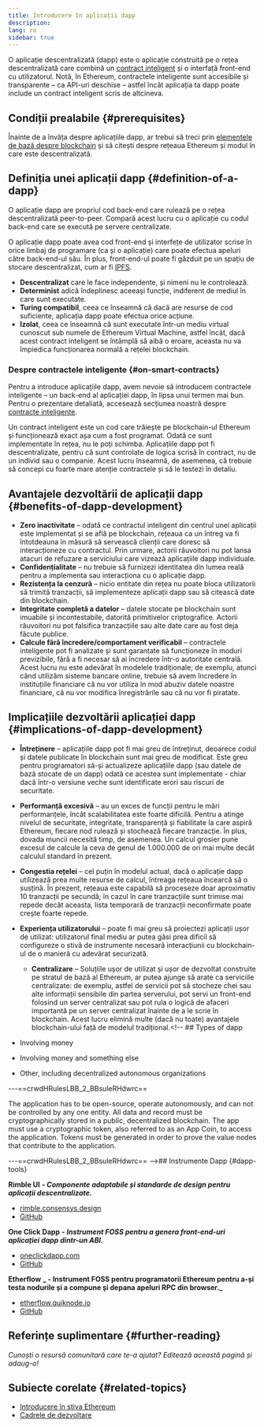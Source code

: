 ```yaml
---
title: Introducere în aplicații dapp
description:
lang: ro
sidebar: true
---
```


O aplicație descentralizată (dapp) este o aplicație construită pe o rețea descentralizată care combină un [contract inteligent](/developers/docs/smart-contracts/) și o interfață front-end cu utilizatorul. Notă, în Ethereum, contractele inteligente sunt accesibile și transparente – ca API-uri deschise – astfel încât aplicația ta dapp poate include un contract inteligent scris de altcineva.

## Condiții prealabile {#prerequisites}

Înainte de a învăța despre aplicațiile dapp, ar trebui să treci prin [elementele de bază despre blockchain](/developers/docs/intro-to-ethereum/) și să citești despre rețeaua Ethereum și modul în care este descentralizată.

## Definiția unei aplicații dapp {#definition-of-a-dapp}

O aplicație dapp are propriul cod back-end care rulează pe o rețea descentralizată peer-to-peer. Compară acest lucru cu o aplicație cu codul back-end care se execută pe servere centralizate.

O aplicație dapp poate avea cod front-end și interfețe de utilizator scrise în orice limbaj de programare (ca și o aplicație) care poate efectua apeluri către back-end-ul său. În plus, front-end-ul poate fi găzduit pe un spațiu de stocare descentralizat, cum ar fi [IPFS](https://ipfs.io/).

- **Descentralizat** care le face independente, și nimeni nu le controlează.
- **Determinist** adică îndeplinesc aceeași funcție, indiferent de mediul în care sunt executate.
- **Turing compatibil**, ceea ce înseamnă că dacă are resurse de cod suficiente, aplicația dapp poate efectua orice acțiune.
- **Izolat**, ceea ce înseamnă că sunt executate într-un mediu virtual cunoscut sub numele de Ethereum Virtual Machine, astfel încât, dacă acest contract inteligent se întâmplă să aibă o eroare, aceasta nu va împiedica funcționarea normală a rețelei blockchain.

### Despre contractele inteligente {#on-smart-contracts}

Pentru a introduce aplicațiile dapp, avem nevoie să introducem contractele inteligente – un back-end al aplicației dapp, în lipsa unui termen mai bun. Pentru o prezentare detaliată, accesează secțiunea noastră despre [contracte inteligente](/developers/docs/smart-contracts/).

Un contract inteligent este un cod care trăiește pe blockchain-ul Ethereum și funcționează exact așa cum a fost programat. Odată ce sunt implementate în rețea, nu le poți schimba. Aplicațiile dapp pot fi descentralizate, pentru că sunt controlate de logica scrisă în contract, nu de un individ sau o companie. Acest lucru înseamnă, de asemenea, că trebuie să concepi cu foarte mare atenție contractele și să le testezi în detaliu.

<!--Benefits and implications provided by Brian Gu)-->

## Avantajele dezvoltării de aplicații dapp {#benefits-of-dapp-development}

- **Zero inactivitate** – odată ce contractul inteligent din centrul unei aplicații este implementat și se află pe blockchain, rețeaua ca un întreg va fi întotdeauna în măsură să servească clienții care doresc să interacționeze cu contractul. Prin urmare, actorii răuvoitori nu pot lansa atacuri de refuzare a serviciului care vizează aplicațiile dapp individuale.
- **Confidențialitate** – nu trebuie să furnizezi identitatea din lumea reală pentru a implementa sau interacționa cu o aplicație dapp.
- **Rezistența la cenzură** – nicio entitate din rețea nu poate bloca utilizatorii să trimită tranzacții, să implementeze aplicații dapp sau să citească date din blockchain.
- **Integritate completă a datelor** – datele stocate pe blockchain sunt imuabile și incontestabile, datorită primitivelor criptografice. Actorii răuvoitori nu pot falsifica tranzacțiile sau alte date care au fost deja făcute publice.
- **Calcule fără încredere/comportament verificabil** – contractele inteligente pot fi analizate și sunt garantate să funcționeze în moduri previzibile, fără a fi necesar să ai încredere într-o autoritate centrală. Acest lucru nu este adevărat în modelele tradiționale; de exemplu, atunci când utilizăm sisteme bancare online, trebuie să avem încredere în instituțiile financiare că nu vor utiliza în mod abuziv datele noastre financiare, că nu vor modifica înregistrările sau că nu vor fi piratate.

## Implicațiile dezvoltării aplicației dapp {#implications-of-dapp-development}

<!-- - Transparency – transactions that trigger dapp functionality are public
- Open source
- Cost of storage – contracts are often only small percentages of the dapp. They are stored on-chain and this storage needs to be paid for, so it can be expensive.
 -->

- **Întreținere** – aplicațiile dapp pot fi mai greu de întreținut, deoarece codul și datele publicate în blockchain sunt mai greu de modificat. Este greu pentru programatori să-și actualizeze aplicațiile dapp (sau datele de bază stocate de un dapp) odată ce acestea sunt implementate - chiar dacă într-o versiune veche sunt identificate erori sau riscuri de securitate.
- **Performanță excesivă** – au un exces de funcții pentru le mări performanțele, încât scalabilitatea este foarte dificilă. Pentru a atinge nivelul de securitate, integritate, transparență și fiabilitate la care aspiră Ethereum, fiecare nod rulează și stochează fiecare tranzacție. În plus, dovada muncii necesită timp, de asemenea. Un calcul grosier pune excesul de calcule la ceva de genul de 1.000.000 de ori mai multe decât calculul standard în prezent.
- **Congestia rețelei** – cel puțin în modelul actual, dacă o aplicație dapp utilizează prea multe resurse de calcul, întreaga rețeaua încearcă să o susțină. În prezent, rețeaua este capabilă să proceseze doar aproximativ 10 tranzacții pe secundă; în cazul în care tranzacțiile sunt trimise mai repede decât aceasta, lista temporară de tranzacții neconfirmate poate crește foarte repede.
- **Experiența utilizatorului** – poate fi mai greu să proiectezi aplicații ușor de utilizat: utilizatorul final mediu ar putea găsi prea dificil să configureze o stivă de instrumente necesară interacțiunii cu blockchain-ul de o manieră cu adevărat securizată.

  - **Centralizare** – Soluțiile ușor de utilizat și ușor de dezvoltat construite pe stratul de bază al Ethereum, ar putea ajunge să arate ca serviciile centralizate: de exemplu, astfel de servicii pot să stocheze chei sau alte informații sensibile din partea serverului, pot servi un front-end folosind un server centralizat sau pot rula o logică de afaceri importantă pe un server centralizat înainte de a le scrie în blockchain. Acest lucru elimină multe (dacă nu toate) avantajele blockchain-ului față de modelul tradițional.<!-- ## Types of dapp

- Involving money
- Involving money and something else
- Other, including decentralized autonomous organizations

---==crwdHRulesLBB_2_BBsuleRHdwrc==

The application has to be open-source, operate autonomously, and can not be controlled by any one entity.
All data and record must be cryptographically stored in a public, decentralized blockchain.
The app must use a cryptographic token, also referred to as an App Coin, to access the application.
Tokens must be generated in order to prove the value nodes that contribute to the application.

---==crwdHRulesLBB_2_BBsuleRHdwrc==
-->## Instrumente Dapp {#dapp-tools}

**Rimble UI** **_- Componente adaptabile și standarde de design pentru aplicații descentralizate._**

- [rimble.consensys.design](https://rimble.consensys.design)
- [GitHub](https://github.com/ConsenSys/rimble-ui)

**One Click Dapp** **_- Instrument FOSS pentru a genera front-end-uri aplicației dapp dintr-un ABI._**

- [oneclickdapp.com](https://oneclickdapp.com)
- [GitHub](https://github.com/One-Click-Dapp/one-click-dApp)

**Etherflow** **_ - Instrument FOSS pentru programatorii Ethereum pentru a-și testa nodurile și a compune și depana apeluri RPC din browser._**

- [etherflow.quiknode.io](https://etherflow.quiknode.io/)
- [GitHub](https://github.com/abunsen/etherflow)

## Referințe suplimentare {#further-reading}

_Cunoști o resursă comunitară care te-a ajutat? Editează această pagină și adaug-o!_

## Subiecte corelate {#related-topics}

- [Introducere în stiva Ethereum](/developers/docs/ethereum-stack/)
- [Cadrele de dezvoltare](/developers/docs/frameworks/)
